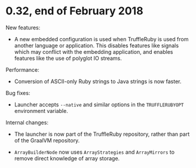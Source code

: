 # 0.32, end of February 2018

New features:

* A new embedded configuration is used when TruffleRuby is used from another
language or application. This disables features like signals which may conflict
with the embedding application, and enables features like the use of polyglot IO
streams.

Performance:

* Conversion of ASCII-only Ruby strings to Java strings is now faster.

Bug fixes:

* Launcher accepts `--native` and similar options in  the `TRUFFLERUBYOPT` 
environment variable.

Internal changes:

* The launcher is now part of the TruffleRuby repository, rather than part of
the GraalVM repository.

* `ArrayBuilderNode` now uses `ArrayStrategies` and `ArrayMirrors` to remove
direct knowledge of array storage.
